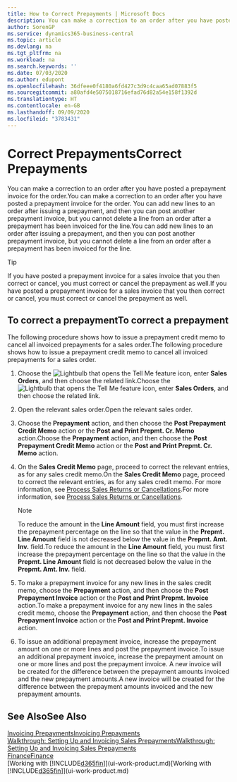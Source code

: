 ```yaml
---
title: How to Correct Prepayments | Microsoft Docs
description: You can make a correction to an order after you have posted a prepayment invoice for the order. You can add new lines to an order after issuing a prepayment, and then you can post another prepayment invoice, but you cannot delete a line from an order after a prepayment has been invoiced for the line.
author: SorenGP
ms.service: dynamics365-business-central
ms.topic: article
ms.devlang: na
ms.tgt_pltfrm: na
ms.workload: na
ms.search.keywords: ''
ms.date: 07/03/2020
ms.author: edupont
ms.openlocfilehash: 36dfeee0f4180a6fd427c3d9c4caa65ad07883f5
ms.sourcegitcommit: a80afd4e5075018716efad76d82a54e158f1392d
ms.translationtype: HT
ms.contentlocale: en-GB
ms.lasthandoff: 09/09/2020
ms.locfileid: "3783431"
---
```

# <a name="correct-prepayments"></a><span data-ttu-id="23d1d-104">Correct Prepayments</span><span class="sxs-lookup"><span data-stu-id="23d1d-104">Correct Prepayments</span></span>

<span data-ttu-id="23d1d-105">You can make a correction to an order after you have posted a prepayment invoice for the order.</span><span class="sxs-lookup"><span data-stu-id="23d1d-105">You can make a correction to an order after you have posted a prepayment invoice for the order.</span></span> <span data-ttu-id="23d1d-106">You can add new lines to an order after issuing a prepayment, and then you can post another prepayment invoice, but you cannot delete a line from an order after a prepayment has been invoiced for the line.</span><span class="sxs-lookup"><span data-stu-id="23d1d-106">You can add new lines to an order after issuing a prepayment, and then you can post another prepayment invoice, but you cannot delete a line from an order after a prepayment has been invoiced for the line.</span></span>  

> [!TIP]
> <span data-ttu-id="23d1d-107">If you have posted a prepayment invoice for a sales invoice that you then correct or cancel, you must correct or cancel the prepayment as well.</span><span class="sxs-lookup"><span data-stu-id="23d1d-107">If you have posted a prepayment invoice for a sales invoice that you then correct or cancel, you must correct or cancel the prepayment as well.</span></span>

## <a name="to-correct-a-prepayment"></a><span data-ttu-id="23d1d-108">To correct a prepayment</span><span class="sxs-lookup"><span data-stu-id="23d1d-108">To correct a prepayment</span></span>

<span data-ttu-id="23d1d-109">The following procedure shows how to issue a prepayment credit memo to cancel all invoiced prepayments for a sales order.</span><span class="sxs-lookup"><span data-stu-id="23d1d-109">The following procedure shows how to issue a prepayment credit memo to cancel all invoiced prepayments for a sales order.</span></span>  

1. <span data-ttu-id="23d1d-110">Choose the ![Lightbulb that opens the Tell Me feature](media/ui-search/search_small.png "Tell me what you want to do") icon, enter **Sales Orders**, and then choose the related link.</span><span class="sxs-lookup"><span data-stu-id="23d1d-110">Choose the ![Lightbulb that opens the Tell Me feature](media/ui-search/search_small.png "Tell me what you want to do") icon, enter **Sales Orders**, and then choose the related link.</span></span>  
2. <span data-ttu-id="23d1d-111">Open the relevant sales order.</span><span class="sxs-lookup"><span data-stu-id="23d1d-111">Open the relevant sales order.</span></span>
3. <span data-ttu-id="23d1d-112">Choose the **Prepayment** action, and then choose the **Post Prepayment Credit Memo** action or the **Post and Print Prepmt. Cr. Memo** action.</span><span class="sxs-lookup"><span data-stu-id="23d1d-112">Choose the **Prepayment** action, and then choose the **Post Prepayment Credit Memo** action or the **Post and Print Prepmt. Cr. Memo** action.</span></span>  
4. <span data-ttu-id="23d1d-113">On the **Sales Credit Memo** page, proceed to correct the relevant entries, as for any sales credit memo.</span><span class="sxs-lookup"><span data-stu-id="23d1d-113">On the **Sales Credit Memo** page, proceed to correct the relevant entries, as for any sales credit memo.</span></span> <span data-ttu-id="23d1d-114">For more information, see [Process Sales Returns or Cancellations](sales-how-process-sales-returns-cancellations.md).</span><span class="sxs-lookup"><span data-stu-id="23d1d-114">For more information, see [Process Sales Returns or Cancellations](sales-how-process-sales-returns-cancellations.md).</span></span>  

    > [!NOTE]  
    > <span data-ttu-id="23d1d-115">To reduce the amount in the **Line Amount** field, you must first increase the prepayment percentage on the line so that the value in the **Prepmt. Line Amount** field is not decreased below the value in the **Prepmt. Amt. Inv.** field.</span><span class="sxs-lookup"><span data-stu-id="23d1d-115">To reduce the amount in the **Line Amount** field, you must first increase the prepayment percentage on the line so that the value in the **Prepmt. Line Amount** field is not decreased below the value in the **Prepmt. Amt. Inv.** field.</span></span>

5. <span data-ttu-id="23d1d-116">To make a prepayment invoice for any new lines in the sales credit memo, choose the **Prepayment** action, and then choose the **Post Prepayment Invoice** action or the **Post and Print Prepmt. Invoice** action.</span><span class="sxs-lookup"><span data-stu-id="23d1d-116">To make a prepayment invoice for any new lines in the sales credit memo, choose the **Prepayment** action, and then choose the **Post Prepayment Invoice** action or the **Post and Print Prepmt. Invoice** action.</span></span>  
6. <span data-ttu-id="23d1d-117">To issue an additional prepayment invoice, increase the prepayment amount on one or more lines and post the prepayment invoice.</span><span class="sxs-lookup"><span data-stu-id="23d1d-117">To issue an additional prepayment invoice, increase the prepayment amount on one or more lines and post the prepayment invoice.</span></span> <span data-ttu-id="23d1d-118">A new invoice will be created for the difference between the prepayment amounts invoiced and the new prepayment amounts.</span><span class="sxs-lookup"><span data-stu-id="23d1d-118">A new invoice will be created for the difference between the prepayment amounts invoiced and the new prepayment amounts.</span></span>  

## <a name="see-also"></a><span data-ttu-id="23d1d-119">See Also</span><span class="sxs-lookup"><span data-stu-id="23d1d-119">See Also</span></span>

[<span data-ttu-id="23d1d-120">Invoicing Prepayments</span><span class="sxs-lookup"><span data-stu-id="23d1d-120">Invoicing Prepayments</span></span>](finance-invoice-prepayments.md)  
[<span data-ttu-id="23d1d-121">Walkthrough: Setting Up and Invoicing Sales Prepayments</span><span class="sxs-lookup"><span data-stu-id="23d1d-121">Walkthrough: Setting Up and Invoicing Sales Prepayments</span></span>](walkthrough-setting-up-and-invoicing-sales-prepayments.md)  
[<span data-ttu-id="23d1d-122">Finance</span><span class="sxs-lookup"><span data-stu-id="23d1d-122">Finance</span></span>](finance.md)  
<span data-ttu-id="23d1d-123">[Working with [!INCLUDE[d365fin](includes/d365fin_md.md)]](ui-work-product.md)</span><span class="sxs-lookup"><span data-stu-id="23d1d-123">[Working with [!INCLUDE[d365fin](includes/d365fin_md.md)]](ui-work-product.md)</span></span>  
